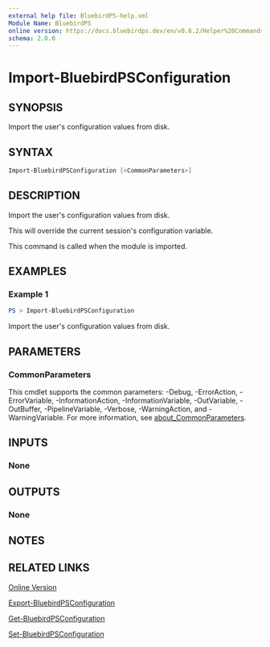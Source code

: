 ```yaml
---
external help file: BluebirdPS-help.xml
Module Name: BluebirdPS
online version: https://docs.bluebirdps.dev/en/v0.6.2/Helper%20Commands/Import-BluebirdPSConfiguration
schema: 2.0.0
---
```


# Import-BluebirdPSConfiguration

## SYNOPSIS

Import the user's configuration values from disk.

## SYNTAX

```powershell
Import-BluebirdPSConfiguration [<CommonParameters>]
```

## DESCRIPTION

Import the user's configuration values from disk.

This will override the current session's configuration variable.

This command is called when the module is imported.

## EXAMPLES

### Example 1

```powershell
PS > Import-BluebirdPSConfiguration
```

Import the user's configuration values from disk.

## PARAMETERS

### CommonParameters

This cmdlet supports the common parameters: -Debug, -ErrorAction, -ErrorVariable, -InformationAction, -InformationVariable, -OutVariable, -OutBuffer, -PipelineVariable, -Verbose, -WarningAction, and -WarningVariable. For more information, see [about_CommonParameters](http://go.microsoft.com/fwlink/?LinkID=113216).

## INPUTS

### None

## OUTPUTS

### None

## NOTES

## RELATED LINKS

[Online Version](https://docs.bluebirdps.dev/en/v0.6.2/Helper%20Commands/Import-BluebirdPSConfiguration)

[Export-BluebirdPSConfiguration](https://docs.bluebirdps.dev/en/v0.6.2/Helper%20Commands/Export-BluebirdPSConfiguration)

[Get-BluebirdPSConfiguration](https://docs.bluebirdps.dev/en/v0.6.2/Helper%20Commands/Get-BluebirdPSConfiguration)

[Set-BluebirdPSConfiguration](https://docs.bluebirdps.dev/en/v0.6.2/Helper%20Commands/Set-BluebirdPSConfiguration)
